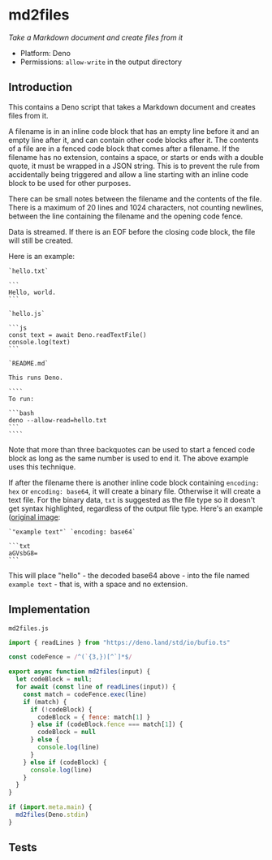 # md2files

*Take a Markdown document and create files from it*

- Platform: Deno
- Permissions: `allow-write` in the output directory

## Introduction

This contains a Deno script that takes a Markdown document and creates files
from it.

A filename is in an inline code block that has an empty line before it and
an empty line after it, and can contain other code blocks after it. The
contents of a file are in a fenced code block that comes after a filename.
If the filename has no extension, contains a space, or starts or ends with
a double quote, it must be wrapped in a JSON string. This is to prevent the
rule from accidentally being triggered and allow a line starting with an
inline code block to be used for other purposes.

There can be small notes between the filename and the contents of the file.
There is a maximum of 20 lines and 1024 characters, not counting newlines,
between the line containing the filename and the opening code fence.

Data is streamed. If there is an EOF before the closing code block, the
file will still be created.

Here is an example:

`````
`hello.txt`

```
Hello, world.
```

`hello.js`

```js
const text = await Deno.readTextFile()
console.log(text)
```

`README.md`

This runs Deno.

````
To run:

```bash
deno --allow-read=hello.txt
```
````
`````

Note that more than three backquotes can be used to start a fenced code
block as long as the same number is used to end it. The above example uses
this technique.

If after the filename there is another inline code block containing
`encoding: hex` or `encoding: base64`, it will create a binary file.
Otherwise it will create a text file. For the binary data, `txt` is
suggested as the file type so it doesn't get syntax highlighted,
regardless of the output file type. Here's an example
([original image](https://en.wikipedia.org/wiki/File:Ruby-Lossless-Tiny.png):

````
`"example text"` `encoding: base64`

```txt
aGVsbG8=
```
````

This will place "hello" - the decoded base64 above - into the file named 
`example text` - that is, with a space and no extension.

## Implementation

`md2files.js`

```js
import { readLines } from "https://deno.land/std/io/bufio.ts"

const codeFence = /^(`{3,})[^`]*$/

export async function md2files(input) {
  let codeBlock = null;
  for await (const line of readLines(input)) {
    const match = codeFence.exec(line)
    if (match) {
      if (!codeBlock) {
        codeBlock = { fence: match[1] }
      } else if (codeBlock.fence === match[1]) {
        codeBlock = null
      } else {
        console.log(line)
      }
    } else if (codeBlock) {
      console.log(line)
    }
  }
}

if (import.meta.main) {
  md2files(Deno.stdin)
}
```

## Tests



